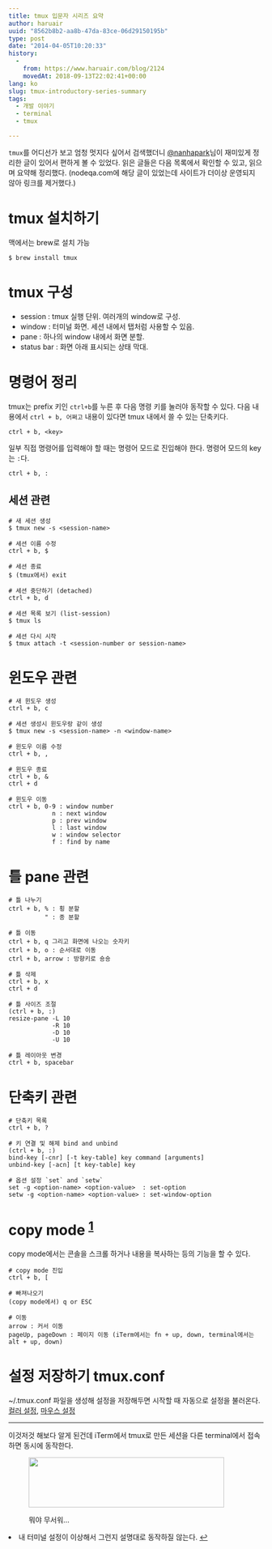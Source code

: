```yaml
---
title: tmux 입문자 시리즈 요약
author: haruair
uuid: "8562b8b2-aa8b-47da-83ce-06d29150195b"
type: post
date: "2014-04-05T10:20:33"
history:
  - 
    from: https://www.haruair.com/blog/2124
    movedAt: 2018-09-13T22:02:41+00:00
lang: ko
slug: tmux-introductory-series-summary
tags:
  - 개발 이야기
  - terminal
  - tmux

---
```

`tmux`를 어디선가 보고 엄청 멋지다 싶어서 검색했더니 [@nanhapark][1]님이 재미있게 정리한 글이 있어서 편하게 볼 수 있었다. 읽은 글들은 다음 목록에서 확인할 수 있고, 읽으며 요약해 정리했다. (nodeqa.com에 해당 글이 있었는데 사이트가 더이상 운영되지 않아 링크를 제거했다.)

# tmux 설치하기

맥에서는 brew로 설치 가능

    $ brew install tmux
    

# tmux 구성

  * session : tmux 실행 단위. 여러개의 window로 구성.
  * window : 터미널 화면. 세션 내에서 탭처럼 사용할 수 있음.
  * pane : 하나의 window 내에서 화면 분할.
  * status bar : 화면 아래 표시되는 상태 막대.

# 명령어 정리

tmux는 prefix 키인 `ctrl+b`를 누른 후 다음 명령 키를 눌러야 동작할 수 있다. 다음 내용에서 `ctrl + b, 어쩌고` 내용이 있다면 tmux 내에서 쓸 수 있는 단축키다.

    ctrl + b, <key>
    

일부 직접 명령어를 입력해야 할 때는 명령어 모드로 진입해야 한다. 명령어 모드의 key는 `:`다.

    ctrl + b, :
    

## 세션 관련

    # 새 세션 생성
    $ tmux new -s <session-name>
    
    # 세션 이름 수정
    ctrl + b, $
    
    # 세션 종료
    $ (tmux에서) exit
    
    # 세션 중단하기 (detached)
    ctrl + b, d
    
    # 세션 목록 보기 (list-session)
    $ tmux ls
    
    # 세션 다시 시작
    $ tmux attach -t <session-number or session-name>
    

# 윈도우 관련

    # 새 윈도우 생성
    ctrl + b, c
    
    # 세션 생성시 윈도우랑 같이 생성
    $ tmux new -s <session-name> -n <window-name>
    
    # 윈도우 이름 수정
    ctrl + b, ,
    
    # 윈도우 종료
    ctrl + b, &
    ctrl + d
    
    # 윈도우 이동
    ctrl + b, 0-9 : window number
                n : next window
                p : prev window
                l : last window
                w : window selector
                f : find by name
    

# 틀 pane 관련

    # 틀 나누기
    ctrl + b, % : 횡 분할
              " : 종 분할
    
    # 틀 이동
    ctrl + b, q 그리고 화면에 나오는 숫자키
    ctrl + b, o : 순서대로 이동
    ctrl + b, arrow : 방향키로 숑숑
    
    # 틀 삭제
    ctrl + b, x
    ctrl + d
    
    # 틀 사이즈 조절
    (ctrl + b, :)
    resize-pane -L 10
                -R 10
                -D 10
                -U 10
    
    # 틀 레이아웃 변경
    ctrl + b, spacebar
    

# 단축키 관련

    # 단축키 목록
    ctrl + b, ?
    
    # 키 연결 및 해제 bind and unbind
    (ctrl + b, :)
    bind-key [-cnr] [-t key-table] key command [arguments]
    unbind-key [-acn] [t key-table] key
    
    # 옵션 설정 `set` and `setw`
    set -g <option-name> <option-value>  : set-option
    setw -g <option-name> <option-value> : set-window-option
    

# copy mode <sup id="fnref-2124-2"><a href="#fn-2124-2">1</a></sup>

copy mode에서는 콘솔을 스크롤 하거나 내용을 복사하는 등의 기능을 할 수 있다.

    # copy mode 진입
    ctrl + b, [
    
    # 빠져나오기
    (copy mode에서) q or ESC
    
    # 이동
    arrow : 커서 이동
    pageUp, pageDown : 페이지 이동 (iTerm에서는 fn + up, down, terminal에서는 alt + up, down)
    

# 설정 저장하기 tmux.conf

~/.tmux.conf 파일을 생성해 설정을 저장해두면 시작할 때 자동으로 설정을 불러온다. [컬러 설정][2], [마우스 설정][3]

* * *

이것저것 해보다 알게 된건데 iTerm에서 tmux로 만든 세션을 다른 terminal에서 접속하면 동시에 동작한다.<figure class="wp-caption alignnone">

<img src="https://31.media.tumblr.com/346d892a029a2e71b781bcc257ffba66/tumblr_n3jz7zm0ZA1sunplfo1_400.gif?resize=386%2C99&#038;ssl=1" width="386" height="99" class data-recalc-dims="1" /><figcaption class="wp-caption-text">뭐야 무서워&#8230;</figcaption></figure> 

<li id="fn-2124-2">
  내 터미널 설정이 이상해서 그런지 설명대로 동작하질 않는다.&#160;<a href="#fnref-2124-2">&#8617;</a> </fn></footnotes>

 [1]: http://twitter.com/nanhapark
 [2]: http://nodeqa.com/nodejs_ref/102#UTog7IOB7YOc67CU7J2YIOyDieyDgeydtCDsspjsnYzsl5Ag64W57IOJ7J24642wLCDstIzsiqTrn6zsm4zsmpQ=
 [3]: http://nodeqa.com/nodejs_ref/102#UTog66eI7Jqw7Iqk66GcIO2VoCDsiJgg7JeG64KY7JqUPw==